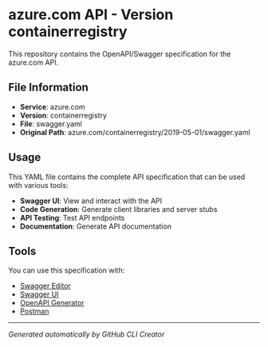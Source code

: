 # azure.com API - Version containerregistry

This repository contains the OpenAPI/Swagger specification for the azure.com API.

## File Information

- **Service**: azure.com
- **Version**: containerregistry
- **File**: swagger.yaml
- **Original Path**: azure.com/containerregistry/2019-05-01/swagger.yaml

## Usage

This YAML file contains the complete API specification that can be used with various tools:

- **Swagger UI**: View and interact with the API
- **Code Generation**: Generate client libraries and server stubs
- **API Testing**: Test API endpoints
- **Documentation**: Generate API documentation

## Tools

You can use this specification with:

- [Swagger Editor](https://editor.swagger.io/)
- [Swagger UI](https://swagger.io/tools/swagger-ui/)
- [OpenAPI Generator](https://openapi-generator.tech/)
- [Postman](https://www.postman.com/)

---

*Generated automatically by GitHub CLI Creator*
